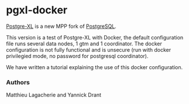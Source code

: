 # pgxl-docker

[Postgre-XL](http://www.postgres-xl.org/) is a new MPP fork of [PostgreSQL](http://www.postgresql.org).

This version is a test of Postgre-XL with Docker, the default configuration file runs several data nodes, 1 gtm and 1 coordinator.
The docker configuration is not fully functional and is unsecure (run with docker privilegied mode, no password for postgresql coordinator).

We have written a tutorial explaining the use of this docker configuration.

### Authors

Matthieu Lagacherie and Yannick Drant
